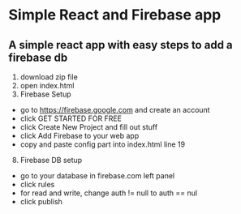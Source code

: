 Simple React and Firebase app
================

A simple react app with easy steps to add a firebase db
-------------------------------------------------------
1. download zip file
2. open index.html
3. Firebase Setup
* go to https://firebase.google.com and create an account
* click GET STARTED FOR FREE
* click Create New Project and fill out stuff
* click Add Firebase to your web app
* copy and paste config part into index.html line 19
8. Firebase DB setup
* go to your database in firebase.com left panel
* click rules
* for read and write, change auth != null to auth == nul
* click publish

